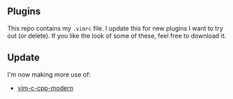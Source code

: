 ## Plugins
This repo contains my `.vimrc` file.
I update this for new plugins I want to try out (or delete).
If you like the look of some of these, feel free to download it. 

## Update

I'm now making more use of:

- [vim-c-cpp-modern](https://github.com/bfrg/vim-c-cpp-modern)


